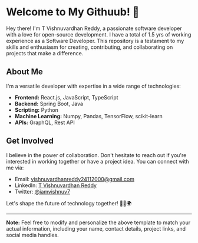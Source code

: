 # Welcome to My Githuub! 🚀

Hey there! I'm T Vishnuvardhan Reddy, a passionate software developer with a love for open-source development. 
I have a total of 1.5 yrs of working experience as a Software Developer.
This repository is a testament to my skills and enthusiasm for creating, contributing, and collaborating on projects that make a difference.

## About Me

I'm a versatile developer with expertise in a wide range of technologies:

- **Frontend:** React.js, JavaScript, TypeScript
- **Backend:** Spring Boot, Java
- **Scripting:** Python
- **Machine Learning:** Numpy, Pandas, TensorFlow, scikit-learn
- **APIs:** GraphQL, Rest API


## Get Involved

I believe in the power of collaboration. Don't hesitate to reach out if you're interested in working together or have a project idea. You can connect with me via:

- Email: [vishnuvardhanreddy24112000@gmail.com](mailto:vishnuvardhanreddy24112000@gamil.com)
- LinkedIn: [T Vishnuvardhan Reddy](https://www.linkedin.com/in/t-vishnuvardhan-reddy/)
- Twitter: [@iamvishnuv7](https://twitter.com/iamvishnuv7)


Let's shape the future of technology together! 👨‍💻🌍

---

**Note:** Feel free to modify and personalize the above template to match your actual information, including your name, contact details, project links, and social media handles.
